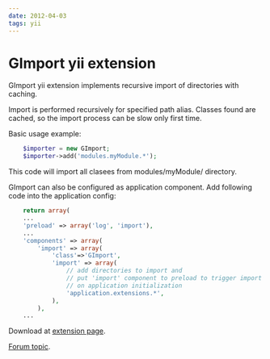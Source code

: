 ```yaml
---
date: 2012-04-03
tags: yii
---
```

GImport yii extension
============================================

GImport yii extension implements recursive import of directories with caching.

Import is performed recursively for specified path alias. Classes found are cached, so the import process can be slow only first time.
<!-- more -->

Basic usage example:

```php
    $importer = new GImport;
    $importer->add('modules.myModule.*');
```

This code will import all clasees from modules/myModule/ directory.

GImport can also be configured as application component. Add following code into the application config:

```php
    return array(
    ...
    'preload' => array('log', 'import'),
    ...
    'components' => array(
        'import' => array(
            'class'=>'GImport',
            'import' => array(
                // add directories to import and
                // put 'import' component to preload to trigger import
                // on application initialization
                'application.extensions.*',
            ),
        ),
    ...
```

Download at [extension page](http://www.yiiframework.com/extension/gimport/).

[Forum topic](http://www.yiiframework.com/forum/index.php/topic/36445-extension-gimport/).
